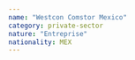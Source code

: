```yaml
---
name: "Westcon Comstor Mexico"
category: private-sector
nature: "Entreprise"
nationality: MEX
---
```

